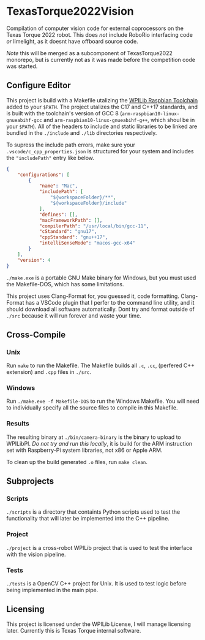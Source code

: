 # TexasTorque2022Vision

Compilation of computer vision code for external
coprocessors on the Texas Torque 2022 robot. This
does *not* include RoboRio interfacing code *or*
limelight, as it doesnt have offboard source code.

*Note* this will be merged as a subcomponent of
TexasTorque2022 monorepo, but is currently not as
it was made before the competition code was started.

## Configure Editor

This project is build with a Makefile utalizing the
[WPILib Raspbian Toolchain](https://github.com/wpilibsuite/raspbian-toolchain/releases)
added to your `$PATH`. The project utalizes the C17
and C++17 standards, and is built with the toolchain's
version of GCC 8 (`arm-raspbian10-linux-gnueabihf-gcc`
and `arm-raspbian10-linux-gnueabihf-g++`, which shoul
be in your `$PATH`). All of the headers to include
and static libraries to be linked are bundled in the
`./include` and `./lib` directories respectively.

To supress the include path errors, make sure your
`.vscode/c_cpp_properties.json` is structured for
your system and includes the `"includePath"` entry
like below.

```json
{
    "configurations": [
        {
            "name": "Mac",
            "includePath": [
                "${workspaceFolder}/**",
                "${workspaceFolder}/include"
            ],
            "defines": [],
            "macFrameworkPath": [],
            "compilerPath": "/usr/local/bin/gcc-11",
            "cStandard": "gnu17",
            "cppStandard": "gnu++17",
            "intelliSenseMode": "macos-gcc-x64"
        }
    ],
    "version": 4
}
```

`./make.exe` is a portable GNU Make binary for Windows, 
but you must used the Makefile-DOS, which has some limitations.

This project uses Clang-Format for, you guessed it,
code formatting. Clang-Format has a VSCode plugin
that I perfer to the command line utility, and it
should download all software automatically. Dont
try and format outside of `./src` because it will
run forever and waste your time.

## Cross-Compile

### Unix

Run `make` to run the Makefile. The Makefile builds
all `.c`, `.cc`, (perfered C++ extension) and `.cpp`
files in `./src`. 

### Windows

Run `./make.exe -f Makefile-DOS` to run the Windows Makefile.
You will need to individually specify all the source files
to compile in this Makefile.

### Results

The resulting binary at `./bin/camera-binary` is the
binary to upload to WPILibPI. *Do not try and run this
locally*, it is build for the ARM instruction set with
Raspberry-Pi system libraries, not x86 or Apple ARM.

To clean up the build generated `.o` files, run `make clean`.

## Subprojects

### Scripts

`./scripts` is a directory that containts Python scripts
used to test the functionality that will later be implemented
into the C++ pipeline.

### Project

`./project` is a cross-robot WPILib project that is used
to test the interface with the vision pipeline.

### Tests

`./tests` is a OpenCV C++ project for Unix. It is used
to test logic before being implemented in the main pipe.

## Licensing

This project is licensed under the WPILib License, I
will manage licensing later. Currently this is Texas
Torque internal software.
